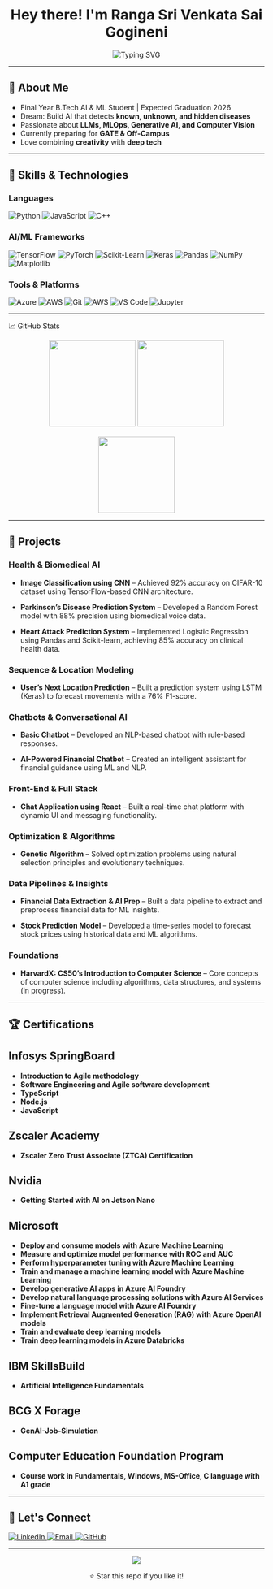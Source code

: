 <h1 align="center">Hey there! I'm Ranga Sri Venkata Sai Gogineni</h1>

<p align="center">
  <img src="https://readme-typing-svg.demolab.com?font=Fira+Code&weight=500&pause=1000&color=00FACC&center=true&vCenter=true&width=435&lines=Undergraduate+AIML;Building+AI+Projects+with+Passion" alt="Typing SVG" />
</p>


---

## 🚀 About Me

- Final Year B.Tech AI & ML Student | Expected Graduation 2026  
- Dream: Build AI that detects **known, unknown, and hidden diseases**
- Passionate about **LLMs, MLOps, Generative AI, and Computer Vision**
- Currently preparing for **GATE & Off-Campus**
- Love combining **creativity** with **deep tech**

---

## 🧠 Skills & Technologies

### Languages
![Python](https://img.shields.io/badge/Python-3670A0?style=for-the-badge&logo=python&logoColor=white)
![JavaScript](https://img.shields.io/badge/JavaScript-F7DF1E?style=for-the-badge&logo=javascript&logoColor=black)
![C++](https://img.shields.io/badge/C++-00599C?style=for-the-badge&logo=cplusplus&logoColor=white)

### AI/ML Frameworks
![TensorFlow](https://img.shields.io/badge/TensorFlow-EF6C00?style=for-the-badge&logo=tensorflow&logoColor=white)
![PyTorch](https://img.shields.io/badge/PyTorch-EE4C2C?style=for-the-badge&logo=pytorch&logoColor=white)
![Scikit-Learn](https://img.shields.io/badge/Scikit--Learn-F7931E?style=for-the-badge&logo=scikit-learn&logoColor=white)
![Keras](https://img.shields.io/badge/Keras-D00000?style=for-the-badge&logo=keras&logoColor=white)
![Pandas](https://img.shields.io/badge/Pandas-150458?style=for-the-badge&logo=pandas&logoColor=white)
![NumPy](https://img.shields.io/badge/NumPy-013243?style=for-the-badge&logo=numpy&logoColor=white)
![Matplotlib](https://img.shields.io/badge/Matplotlib-11557C?style=for-the-badge&logo=matplotlib&logoColor=white)




### Tools & Platforms
![Azure](https://img.shields.io/badge/Azure-0078D4?style=for-the-badge&logo=azure-devops&logoColor=white)
![AWS](https://img.shields.io/badge/AWS-232F3E?style=for-the-badge&logo=amazonaws&logoColor=white)
![Git](https://img.shields.io/badge/Git-F05032?style=for-the-badge&logo=git&logoColor=white)
![AWS](https://img.shields.io/badge/AWS-232F3E?style=for-the-badge&logo=amazonaws&logoColor=white)
![VS Code](https://img.shields.io/badge/VS%20Code-007ACC?style=for-the-badge&logo=visual-studio-code&logoColor=white)
![Jupyter](https://img.shields.io/badge/Jupyter-F37626?style=for-the-badge&logo=jupyter&logoColor=white)


---

📈 GitHub Stats

<div align="center"> 
  <img src="https://github-readme-stats.vercel.app/api?username=rangasai76764&show_icons=true&theme=radical&hide_title=true" height="170" /> 
  <img src="https://github-readme-streak-stats.herokuapp.com?user=rangasai76764&theme=radical&hide_border=false" height="170" /> 
</div> 

<br/>

<div align="center"> 
  <img src="https://github-readme-stats.vercel.app/api/top-langs/?username=rangasai76764&layout=compact&theme=radical&hide_title=true" height="150" /> 
</div>


---

## 📌 Projects

### Health & Biomedical AI
- **Image Classification using CNN** – Achieved 92% accuracy on CIFAR-10 dataset using TensorFlow-based CNN architecture.

- **Parkinson’s Disease Prediction System** – Developed a Random Forest model with 88% precision using biomedical voice data.

- **Heart Attack Prediction System** – Implemented Logistic Regression using Pandas and Scikit-learn, achieving 85% accuracy on clinical health data.

### Sequence & Location Modeling
- **User’s Next Location Prediction** – Built a prediction system using LSTM (Keras) to forecast movements with a 76% F1-score.

### Chatbots & Conversational AI
- **Basic Chatbot** – Developed an NLP-based chatbot with rule-based responses.

- **AI-Powered Financial Chatbot** – Created an intelligent assistant for financial guidance using ML and NLP.

### Front-End & Full Stack
- **Chat Application using React** – Built a real-time chat platform with dynamic UI and messaging functionality.

### Optimization & Algorithms
- **Genetic Algorithm** – Solved optimization problems using natural selection principles and evolutionary techniques.

### Data Pipelines & Insights
- **Financial Data Extraction & AI Prep** – Built a data pipeline to extract and preprocess financial data for ML insights.

- **Stock Prediction Model** – Developed a time-series model to forecast stock prices using historical data and ML algorithms.

### Foundations
- **HarvardX: CS50’s Introduction to Computer Science** – Core concepts of computer science including algorithms, data structures, and systems (in progress).



---

## 🏆 Certifications

## Infosys SpringBoard 
- **Introduction to Agile methodology**  
- **Software Engineering and Agile software development**  
- **TypeScript**  
- **Node.js**  
- **JavaScript**
  
## Zscaler Academy 
- **Zscaler Zero Trust Associate (ZTCA) Certification**

## Nvidia
- **Getting Started with AI on Jetson Nano** 

## Microsoft
- **Deploy and consume models with Azure Machine Learning**  
- **Measure and optimize model performance with ROC and AUC**  
- **Perform hyperparameter tuning with Azure Machine Learning**  
- **Train and manage a machine learning model with Azure Machine Learning**  
- **Develop generative AI apps in Azure AI Foundry**  
- **Develop natural language processing solutions with Azure AI Services**  
- **Fine-tune a language model with Azure AI Foundry**  
- **Implement Retrieval Augmented Generation (RAG) with Azure OpenAI models**  
- **Train and evaluate deep learning models**  
- **Train deep learning models in Azure Databricks**  

## IBM SkillsBuild  
- **Artificial Intelligence Fundamentals**

## BCG X Forage 
- **GenAI-Job-Simulation**

## Computer Education Foundation Program 
- **Course work in Fundamentals, Windows, MS-Office, C language with A1 grade**

---


## 🤝 Let's Connect

<p align="left">
  <a href="[https://www.linkedin.com/in/your-link/](http://www.linkedin.com/in/gogineni-ranga-sri-venkata-sai-a88145276)" target="_blank">
    <img alt="LinkedIn" src="https://img.shields.io/badge/LinkedIn-blue?style=for-the-badge&logo=linkedin&logoColor=white"/>
  </a>
  <a href="mailto:rangasai76764@gmail.com">
    <img alt="Email" src="https://img.shields.io/badge/Email-D14836?style=for-the-badge&logo=gmail&logoColor=white"/>
  </a>
  <a href="https://github.com/rangasai76764">
    <img alt="GitHub" src="https://img.shields.io/badge/GitHub-black?style=for-the-badge&logo=github&logoColor=white"/>
  </a>
</p>


---

<p align="center">
  <img src="https://img.shields.io/badge/%22Code%20is%20like%20poetry,%20and%20I%20am%20its%20author.%22%20--%20GogineniRangaSriVenkataSai-purple?style=for-the-badge&logo=quote&logoColor=white" />
</p>

<p align="center">⭐️ Star this repo if you like it!</p>



<!---
rangasai76764/rangasai76764 is a ✨ special ✨ repository because its `README.md` (this file) appears on your GitHub profile.
You can click the Preview link to take a look at your changes.
--->
